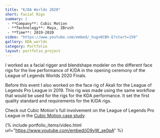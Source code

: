 ```yaml
---
title: "K/DA Worlds 2020"
short: Facial Rigs
summary: |
 - **Company**: Cubic Motion
 - **Technology**: Maya, ZBrush
 - **Time**: 2019-2020
video: "https://www.youtube.com/embed/_hugv0CBh-E?start=150"
gallery: KDA_worlds
category: Portfolio
layout: portfolio_project
---
```


<div class="project-info" markdown="1">

I worked as a facial rigger and blendshape modeler on the different face rigs for the live performance of K/DA in the opening ceremony of the League of Legends Worlds 2020 Finals.

Before this event I also worked on the face rig of Akali for the League of Legends Pro League in 2019. This rig was made using the same workflow that would be used for the rigs for the KDA performance. 
It set the first quality standard and requirements for the K/DA rigs.

Check out Cubic Motion's full involvement on the League of Legends Pro League in the [Cubic Motion case study](https://cubicmotion.com/case-studies/league-of-legends-pro-league/)

{% include portfolio_items/video.html url="https://www.youtube.com/embed/jO9yW_xe0pA" %}
</div>
